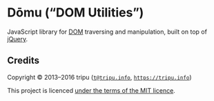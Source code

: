 # D&#333;mu (&ldquo;DOM Utilities&rdquo;)

JavaScript library for [DOM](https://en.wikipedia.org/wiki/Document_Object_Model "Document Object Model") traversing and manipulation, built on top of
[jQuery](https://jquery.com/).

## Credits

Copyright &copy; 2013&ndash;2016 tripu ([`t@tripu.info`](mailto:t@tripu.info), [`https://tripu.info`](https://tripu.info/))

This project is licenced [under the terms of the MIT licence](LICENSE.md).
